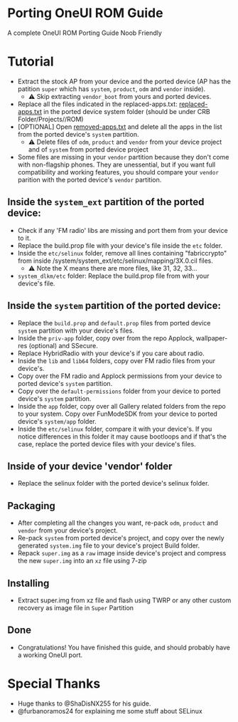 # Porting OneUI ROM Guide
A complete OneUI ROM Porting Guide Noob Friendly

# Tutorial
- Extract the stock AP from your device and the ported device (AP has the patition `super` which has `system`, `product`, `odm` and `vendor` inside).
  - ⚠️ Skip extracting `vendor_boot` from yours and ported devices.
- Replace all the files indicated in the replaced-apps.txt: [replaced-apps.txt](https://github.com/Aflaungos/PortingOneUIROMGuide/blob/main/replaced-apps.txt) in the ported device system folder (should be under CRB Folder/Projects/<PROJECTNAME>/ROM)
- [OPTIONAL] Open [removed-apps.txt](https://github.com/Aflaungos/PortingOneUIROMGuide/blob/main/removed-apps.txt) and delete all the apps in the list from the ported device's `system` partition.
  - ⚠️ Delete files of `odm`, `product` and `vendor` from your device project and of `system` from ported device project
- Some files are missing in your `vendor` partition because they don't come with non-flagship phones. They are unessential, but if you want full compatibility and working features, you should compare your `vendor` parition with the ported device's `vendor` partition.
## Inside the `system_ext` partition of the ported device:
  - Check if any 'FM radio' libs are missing and port them from your device to it.
  - Replace the build.prop file with your device's file inside the `etc` folder.
  - Inside the `etc/selinux` folder, remove all lines containing "fabriccrypto" from inside /system/system_ext/etc/selinux/mapping/3X.0.cil files.
    - ⚠️ Note the X means there are more files, like 31, 32, 33...
  - `system_dlkm/etc` folder: Replace the build.prop file from with your device's file.
## Inside the `system` partition of the ported device:
  - Replace the `build.prop` and `default.prop` files from ported device `system` partition with your device's files.
  - Inside the `priv-app` folder, copy over from the repo Applock, wallpaper-res (optional) and SSecure.
  - Replace HybridRadio with your device's if you care about radio.
  - Inside the `lib` and `lib64` folders, copy over FM radio files from your device's.
  - Copy over the FM radio and Applock permissions from your device to ported device's `system` partition.
  - Copy over the `default-permissions` folder from your device to ported device's `system` partition.
  - Inside the `app` folder, copy over all Gallery related folders from the repo to your system. Copy over FunModeSDK from your device to ported device's `system/app` folder.
  - Inside the `etc/selinux` folder, compare it with your device's. If you notice differences in this folder it may cause bootloops and if that's the case, replace the ported device files with your device's files.
## Inside of your device 'vendor' folder
- Replace the selinux folder with the ported device's selinux folder.
## Packaging
- After completing all the changes you want, re-pack `odm`, `product` and `vendor` from your device's project.
- Re-pack `system` from ported device's project, and copy over the newly generated `system.img` file to your device's project Build folder.
- Repack `super.img` as a `raw` image inside device's project and compress the new `super.img` into an `xz` file using 7-zip
## Installing
- Extract super.img from xz file and flash using TWRP or any other custom recovery as image file in `Super` Partition
## Done
- Congratulations! You have finished this guide, and should probably have a working OneUI port.

# Special Thanks
- Huge thanks to @ShaDisNX255 for his guide.
- @furbanoramos24 for explaining me some stuff about SELinux

